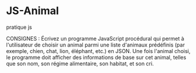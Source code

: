 # JS-Animal
pratique js

CONSIGNES :
Écrivez un programme JavaScript procédural qui permet à l'utilisateur
de choisir un animal parmi une liste d'animaux prédéfinis (par exemple,
chien, chat, lion, éléphant, etc.) en JSON. Une fois l'animal choisi, le 
programme doit afficher des informations de base sur cet animal, 
telles que son nom, son régime alimentaire, son habitat, et son cri.
